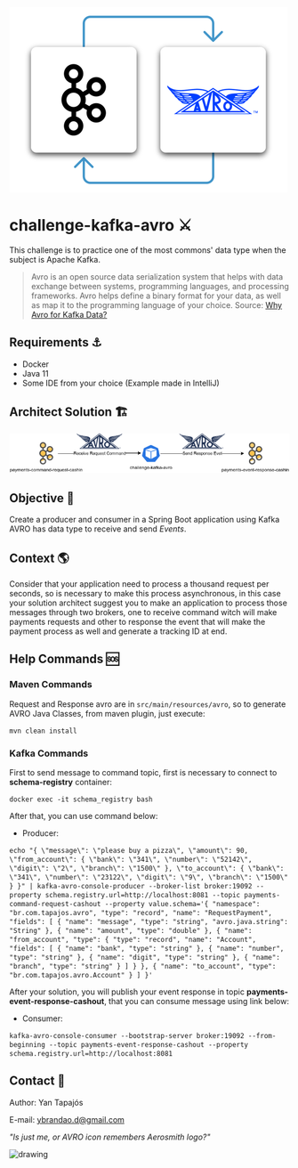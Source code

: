 ![img.png](assets/icon_kafka_avro.png)
# challenge-kafka-avro ⚔️

This challenge is to practice one of the most commons' data type when the subject is Apache Kafka.

> Avro is an open source data serialization system that helps with data exchange between systems,
> programming languages, and processing frameworks. 
> Avro helps define a binary format for your data, as well as map it to the programming language of your choice.
> Source: [Why Avro for Kafka Data?](https://www.confluent.io/blog/avro-kafka-data/?utm_medium=sem&utm_source=google&utm_campaign=ch.sem_br.nonbrand_tp.prs_tgt.kafka_mt.xct_rgn.latam_lng.eng_dv.all&utm_term=kafka%20avro&creative=&device=c&placement=&gclid=CjwKCAjwqIiFBhAHEiwANg9szjDgpBm2Qbc1mAbMm1Gkfd_iXTUe4gGOl84triPCJJTAqXZwS4vYTRoCoaoQAvD_BwE)

## Requirements ⚓

 - Docker
 - Java 11
 - Some IDE from your choice (Example made in IntelliJ)

## Architect Solution 🏗️

![kafka_avro](assets/kafka_avro.png)

## Objective 🎯

Create a producer and consumer in a Spring Boot application using Kafka AVRO has data type to receive and send _Events_.

## Context 🌎

Consider that your application need to process a thousand request per seconds, so is necessary to make this process asynchronous, in this case your solution architect suggest you to make an application to process those messages through two brokers, one to receive command witch will make payments requests and other to response the event that will make the payment process as well and generate a tracking ID at end.

## Help Commands 🆘

### Maven Commands

Request and Response avro are in `src/main/resources/avro`, so to generate AVRO Java Classes, from maven plugin, just execute:

```shell
mvn clean install
```

### Kafka Commands

First to send message to command topic, first is necessary to connect to **schema-registry** container:

```shell
docker exec -it schema_registry bash
```

After that, you can use command below:

 - Producer:
```shell
echo "{ \"message\": \"please buy a pizza\", \"amount\": 90, \"from_account\": { \"bank\": \"341\", \"number\": \"52142\", \"digit\": \"2\", \"branch\": \"1500\" }, \"to_account\": { \"bank\": \"341\", \"number\": \"23122\", \"digit\": \"9\", \"branch\": \"1500\" } }" | kafka-avro-console-producer --broker-list broker:19092 --property schema.registry.url=http://localhost:8081 --topic payments-command-request-cashout --property value.schema='{ "namespace": "br.com.tapajos.avro", "type": "record", "name": "RequestPayment", "fields": [ { "name": "message", "type": "string", "avro.java.string": "String" }, { "name": "amount", "type": "double" }, { "name": "from_account", "type": { "type": "record", "name": "Account", "fields": [ { "name": "bank", "type": "string" }, { "name": "number", "type": "string" }, { "name": "digit", "type": "string" }, { "name": "branch", "type": "string" } ] } }, { "name": "to_account", "type": "br.com.tapajos.avro.Account" } ] }'
```

After your solution, you will publish your event response in topic **payments-event-response-cashout**, that you can consume message using link below: 

- Consumer:

```shell
kafka-avro-console-consumer --bootstrap-server broker:19092 --from-beginning --topic payments-event-response-cashout --property schema.registry.url=http://localhost:8081
```


## Contact 🤸

Author: Yan Tapajós

E-mail: ybrandao.d@gmail.com

_"Is just me, or AVRO icon remembers Aerosmith logo?"_

<img src="https://en.concerts-metal.com/images/flyers/000/1380223466.webp" alt="drawing" width="200"/>